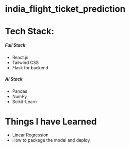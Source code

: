# india_flight_ticket_prediction

<h1>Tech Stack: </h1>

<h5>Full Stack </h5>
<ul>
  <li>React.js</li>
  <li>Tailwind CSS</li>
  <li>Flask for backend</li>
</ul>

<h5>AI Stack</h5>
<ul>
  <li>Pandas</li>
  <li>NumPy</li>
  <li>Scikit-Learn</li>
</ul>

<h1>Things I have Learned</h1>
<ul>
  <li>Linear Regression</li>
  <li>How to package the model and deploy</li>
</ul>
